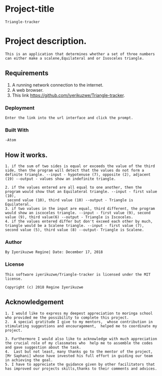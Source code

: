 # Project-title
    Triangle-tracker

# Project description.
    This is an application that determines whether a set of three numbers can either make a scalene,Equilateral and or Isosceles triangle.
## Requirements
1.  A running network connection to the internet.
2.  A web browser.
3.  This link https://github.com/iyerikuzwe/Triangle-tracker.

### Deployment
    Enter the link into the url interface and click the prompt.

### Built With
    -Atom

## How it works.

    1. if the sum of two sides is equal or exceeds the value of the third side, then the program will detect that the values do not form a definite triangle. --input - hypotenuse (7), opposite (2), adjacent (19) --output - values show an indefinite triangle.

    2. if the values entered are all equal to one another, then the program would show that an Equilateral triangle. --input - first value (10),
     second value (10), third value (10) --output - Triangle is Equilateral.
    3. if two values in the input are equal, third different, the program would show an iscoceles triangle. --input - first value (9), second value (9), third value(6) --output - Triangle is Iscoceles. 
    4. if the values entered differ but don't exceed each other by much, triangle would be a Scalene triangle. --input - first value (7), second value (5), third value (8) --output- Triangle is Scalene.
### Author
    By Iyerikuzwe Regine| Date: December 17, 2018

### License
    This software iyerikuzwe/Triangle-tracker is licensed under the MIT license.

    Copyright (c) 2018 Regine Iyerikuzwe
## Acknowledgement
    1. I would like to express my deepest appreciation to moringa school who provided me the possibility to complete this project.
    2.  A special gratitude I give to my mentors,  whose contribution in stimulating suggestions and encouragement,  helped me to coordinate my project.

    3. Furthermore I would also like to acknowledge with much appreciation the crucial role of my classmates who  help me to assemble the codes and gave suggestion about the task.
    4.  Last but not least, many thanks go to the mentor of the project, [Mr Saphani] whose have invested his full effort in guiding our team in achieving the goal.
    5. I have to appreciate the guidance given by other facilitators that has improved our projects skills,thanks to their comments and advices.
